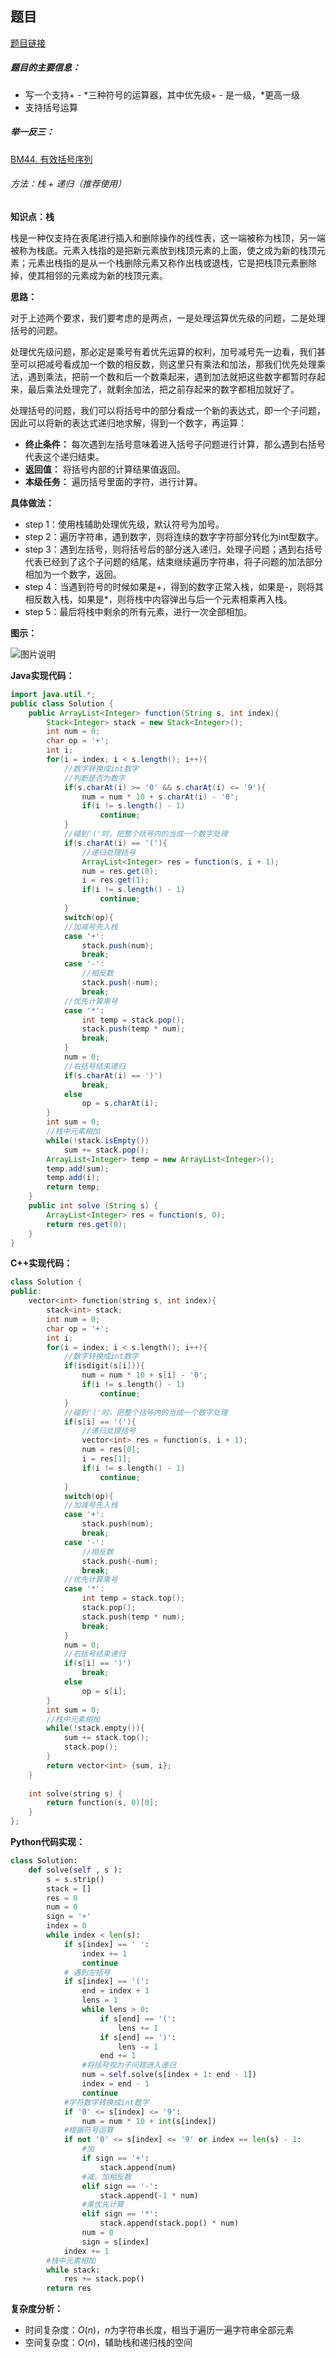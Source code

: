 ## 题目
[题目链接](https://www.nowcoder.com/practice/c215ba61c8b1443b996351df929dc4d4?tpId=196&tqId=1076787&sourceUrl=/exam/oj&channenl=wgithub&fromPut=wgithub)

##### 题目的主要信息：

- 写一个支持+ - \*三种符号的运算器，其中优先级+ - 是一级，*更高一级
- 支持括号运算

##### 举一反三：

[BM44. 有效括号序列](https://www.nowcoder.com/practice/37548e94a270412c8b9fb85643c8ccc2?tpId=295&tqId=726)

###### 方法：栈 + 递归（推荐使用）
**知识点：栈**

栈是一种仅支持在表尾进行插入和删除操作的线性表，这一端被称为栈顶，另一端被称为栈底。元素入栈指的是把新元素放到栈顶元素的上面，使之成为新的栈顶元素；元素出栈指的是从一个栈删除元素又称作出栈或退栈，它是把栈顶元素删除掉，使其相邻的元素成为新的栈顶元素。

**思路：**

对于上述两个要求，我们要考虑的是两点，一是处理运算优先级的问题，二是处理括号的问题。

处理优先级问题，那必定是乘号有着优先运算的权利，加号减号先一边看，我们甚至可以把减号看成加一个数的相反数，则这里只有乘法和加法，那我们优先处理乘法，遇到乘法，把前一个数和后一个数乘起来，遇到加法就把这些数字都暂时存起来，最后乘法处理完了，就剩余加法，把之前存起来的数字都相加就好了。

处理括号的问题，我们可以将括号中的部分看成一个新的表达式，即一个子问题，因此可以将新的表达式递归地求解，得到一个数字，再运算：

- **终止条件：** 每次遇到左括号意味着进入括号子问题进行计算，那么遇到右括号代表这个递归结束。
- **返回值：** 将括号内部的计算结果值返回。
- **本级任务：** 遍历括号里面的字符，进行计算。

**具体做法：**

- step 1：使用栈辅助处理优先级，默认符号为加号。
- step 2：遍历字符串，遇到数字，则将连续的数字字符部分转化为int型数字。
- step 3：遇到左括号，则将括号后的部分送入递归，处理子问题；遇到右括号代表已经到了这个子问题的结尾，结束继续遍历字符串，将子问题的加法部分相加为一个数字，返回。
- step 4：当遇到符号的时候如果是+，得到的数字正常入栈，如果是-，则将其相反数入栈，如果是*，则将栈中内容弹出与后一个元素相乘再入栈。
- step 5：最后将栈中剩余的所有元素，进行一次全部相加。

**图示：**

![图片说明](https://uploadfiles.nowcoder.com/images/20210724/397721558_1627119371840/50428EF40C2A491EE09E9D953F1B83C2 "图片标题") 

**Java实现代码：**
```java
import java.util.*;
public class Solution {
    public ArrayList<Integer> function(String s, int index){
        Stack<Integer> stack = new Stack<Integer>(); 
        int num = 0;
        char op = '+';
        int i;
        for(i = index; i < s.length(); i++){
            //数字转换成int数字
            //判断是否为数字
            if(s.charAt(i) >= '0' && s.charAt(i) <= '9'){ 
                num = num * 10 + s.charAt(i) - '0';
                if(i != s.length() - 1)
                    continue;
            }
            //碰到'('时，把整个括号内的当成一个数字处理
            if(s.charAt(i) == '('){
                //递归处理括号
                ArrayList<Integer> res = function(s, i + 1);
                num = res.get(0);
                i = res.get(1);
                if(i != s.length() - 1)
                    continue;
            }            
            switch(op){
            //加减号先入栈
            case '+': 
                stack.push(num);
                break;
            case '-':
                //相反数
                stack.push(-num);
                break;
            //优先计算乘号
            case '*':  
                int temp = stack.pop();
                stack.push(temp * num);
                break;
            }
            num = 0;
            //右括号结束递归
            if(s.charAt(i) == ')') 
                break; 
            else 
                op = s.charAt(i);
        }
        int sum = 0;
        //栈中元素相加
        while(!stack.isEmpty())  
            sum += stack.pop();
        ArrayList<Integer> temp = new ArrayList<Integer>();
        temp.add(sum);
        temp.add(i);
        return temp; 
    }
    public int solve (String s) {
        ArrayList<Integer> res = function(s, 0);
        return res.get(0);
    }
}
```
**C++实现代码：**
```cpp
class Solution {
public:
    vector<int> function(string s, int index){
        stack<int> stack; 
        int num = 0;
        char op = '+';
        int i;
        for(i = index; i < s.length(); i++){
            //数字转换成int数字
            if(isdigit(s[i])){
                num = num * 10 + s[i] - '0';
                if(i != s.length() - 1)
                    continue;
            }
            //碰到'('时，把整个括号内的当成一个数字处理
            if(s[i] == '('){
                //递归处理括号
                vector<int> res = function(s, i + 1);
                num = res[0];
                i = res[1];
                if(i != s.length() - 1)
                    continue;
            }           
            switch(op){
            //加减号先入栈
            case '+': 
                stack.push(num);
                break;
            case '-':
                //相反数
                stack.push(-num);
                break;
            //优先计算乘号
            case '*':  
                int temp = stack.top();
                stack.pop();
                stack.push(temp * num);
                break;
            }
            num = 0;
            //右括号结束递归
            if(s[i] == ')')
                break; 
            else 
                op = s[i];
        }
        int sum = 0;
        //栈中元素相加
        while(!stack.empty()){  
            sum += stack.top();
            stack.pop();
        }
        return vector<int> {sum, i}; 
    }
    
    int solve(string s) {
        return function(s, 0)[0];
    }
};
```
**Python代码实现：**
```Python
class Solution:
    def solve(self , s ):
        s = s.strip()
        stack = []
        res = 0
        num = 0
        sign = '+' 
        index = 0
        while index < len(s):
            if s[index] == ' ':
                index += 1
                continue
            # 遇到左括号
            if s[index] == '(': 
                end = index + 1
                lens = 1
                while lens > 0: 
                    if s[end] == '(':
                        lens += 1
                    if s[end] == ')':
                        lens -= 1
                    end += 1
                #将括号视为子问题进入递归
                num = self.solve(s[index + 1: end - 1]) 
                index = end - 1
                continue
            #字符数字转换成int数字
            if '0' <= s[index] <= '9':
                num = num * 10 + int(s[index])
            #根据符号运算
            if not '0' <= s[index] <= '9' or index == len(s) - 1:
                #加
                if sign == '+': 
                    stack.append(num)
                #减，加相反数
                elif sign == '-': 
                    stack.append(-1 * num)
                #乘优先计算
                elif sign == '*': 
                    stack.append(stack.pop() * num) 
                num = 0
                sign = s[index]
            index += 1
        #栈中元素相加
        while stack: 
            res += stack.pop()
        return res
```

**复杂度分析：**

- 时间复杂度：$O(n)$，$n$为字符串长度，相当于遍历一遍字符串全部元素
- 空间复杂度：$O(n)$，辅助栈和递归栈的空间